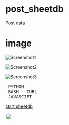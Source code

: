 # post_sheetdb
Post data

# image
![Screenshot1](https://user-images.githubusercontent.com/109140672/213294217-210b22c4-d294-42d2-98d6-3bb5d53e4e04.png)

![Screenshot2](https://user-images.githubusercontent.com/109140672/213294260-443f9740-f1a7-4b74-b3e8-ba218db5a2f2.png)

![Screenshot3](https://user-images.githubusercontent.com/109140672/213294288-e8e1d42b-d400-4656-9a73-d20dafb5e749.png)

<pre> PYTHON<br> BASH - CURL<br> JAVASCIPT</pre>

<a href="https://sheetdb.io">stsrt sheetdb</a>

<img style="width: 20px; border-radius: 20px;" src="https://www.uplooder.net/img/image/36/3471c905319c23c573d4953fd90ad16b/index.png">

